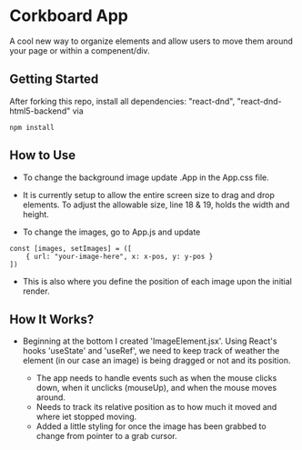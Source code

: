 # Corkboard App

<div>

A cool new way to organize elements and allow users to move them around your page or within a compenent/div.

</div>

<div>

## Getting Started

After forking this repo, install all dependencies: "react-dnd", "react-dnd-html5-backend" via

```
npm install
```

## How to Use

- To change the background image update .App in the App.css file.

- It is currently setup to allow the entire screen size to drag and drop elements. To adjust the allowable size, line 18 & 19, holds the width and height.

- To change the images, go to App.js and update

```
const [images, setImages] = ([
    { url: "your-image-here", x: x-pos, y: y-pos }
])
```

- This is also where you define the position of each image upon the initial render.

</div>

<div>

## How It Works?

- Beginning at the bottom I created 'ImageElement.jsx'. Using React's hooks 'useState' and 'useRef', we need to keep track of weather the element (in our case an image) is being dragged or not and its position.

  - The app needs to handle events such as when the mouse clicks down, when it unclicks (mouseUp), and when the mouse moves around.
  - Needs to track its relative position as to how much it moved and where iet stopped moving.
  - Added a little styling for once the image has been grabbed to change from pointer to a grab cursor.
